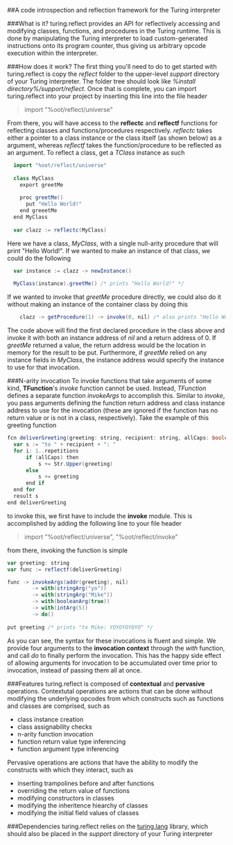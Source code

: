 ##A code introspection and reflection framework for the Turing interpreter

###What is it?
turing.reflect provides an API for reflectively accessing and modifying classes, functions, and procedures in the Turing runtime.
This is done by manipulating the Turing interpreter to load custom-generated instructions onto its program counter, thus giving us arbitrary opcode execution within the interpreter.

###How does it work?
The first thing you'll need to do to get started with turing.reflect is copy the *reflect* folder to the upper-level *support* directory of your Turing interpreter. The folder tree should look like *%install directory%/support/reflect*.
Once that is complete, you can import turing.reflect into your project by inserting this line into the file header
> import "%oot/reflect/universe"

From there, you will have access to the **reflectc** and **reflectf** functions for reflecting classes and functions/procedures respectively. *reflectc* takes either a pointer to a class instance or the class itself (as shown below) as a argument, whereas *reflectf* takes the function/procedure to be reflected as an argument.
To reflect a class, get a *TClass* instance as such
```scala
  import "%oot/reflect/universe"
  
  class MyClass
    export greetMe
    
    proc greetMe()
      put "Hello World!"
    end greeetMe
  end MyClass
  
  var clazz := reflectc(MyClass)
```

Here we have a class, *MyClass*, with a single null-arity procedure that will print "Hello World!". If we wanted to make an instance of that class, we could do the following
```scala
  var instance := clazz -> newInstance()
  
  MyClass(instance).greetMe() /* prints "Hello World!" */
```

If we wanted to invoke that *greetMe* procedure directly, we could also do it without making an instance of the container class by doing this
```scala
    clazz -> getProcedure(1) -> invoke(0, nil) /* also prints "Hello World!" */
```

The code above will find the first declared procedure in the class above and invoke it with both an instance address of *nil* and a return address of 0. If *greetMe* returned a value, the return address would be the location in memory for the result to be put. Furthermore, if *greetMe* relied on any instance fields in *MyClass*, the instance address would specify the instance to use for that invocation.

###N-arity invocation
To invoke functions that take arguments of some kind, **TFunction**'s *invoke* function cannot be used. Instead, *TFunction* defines a separate function *invokeArgs* to accomplish this. Similar to *invoke*, you pass arguments defining the function return address and class instance address to use for the invocation (these are ignored if the function has no return value or is not in a class, respectively).
Take the example of this greeting function
```scala
fcn deliverGreeting(greeting: string, recipient: string, allCaps: boolean, repetitions: int): string
  var s := "to " + recipient + ": "
  for i: 1..repetitions
      if (allCaps) then
          s += Str.Upper(greeting)
      else
          s += greeting
      end if
  end for
  result s
end deliverGreeting
```

to invoke this, we first have to include the **invoke** module. This is accomplished by adding the following line to your file header
> import "%oot/reflect/universe", "%oot/reflect/invoke"

from there, invoking the function is simple

```scala
var greeting: string
var func := reflectf(deliverGreeting)

func -> invokeArgs(addr(greeting), nil)
        -> with(stringArg("yo"))
        -> with(stringArg("Mike"))
        -> with(booleanArg(true))
        -> with(intArg(5))
        -> do()
        
put greeting /* prints "to Mike: YOYOYOYOYO" */
```

As you can see, the syntax for these invocations is fluent and simple. We provide four arguments to the **invocation context** through the *with* function, and call *do* to finally perform the invocation. This has the happy side effect of allowing arguments for invocation to be accumulated over time prior to invocation, instead of passing them all at once.

###Features
turing.reflect is composed of **contextual** and **pervasive** operations.
Contextutal operations are actions that can be done without modifying the underlying opcodes from which constructs such as functions and classes are comprised, such as
  * class instance creation
  * class assignability checks
  * n-arity function invocation
  * function return value type inferencing
  * function argument type inferencing

Pervasive operations are actions that have the ability to modify the constructs with which they interact, such as
  * inserting trampolines before and after functions
  * overriding the return value of functions
  * modifying constructors in classes
  * modifying the inheritence hiearchy of classes
  * modifying the initial field values of classes

###Dependencies
turing.reflect relies on the [turing.lang](https://github.com/foundry27/turing.lang) library, which should also be placed in the *support* directory of your Turing interpreter
